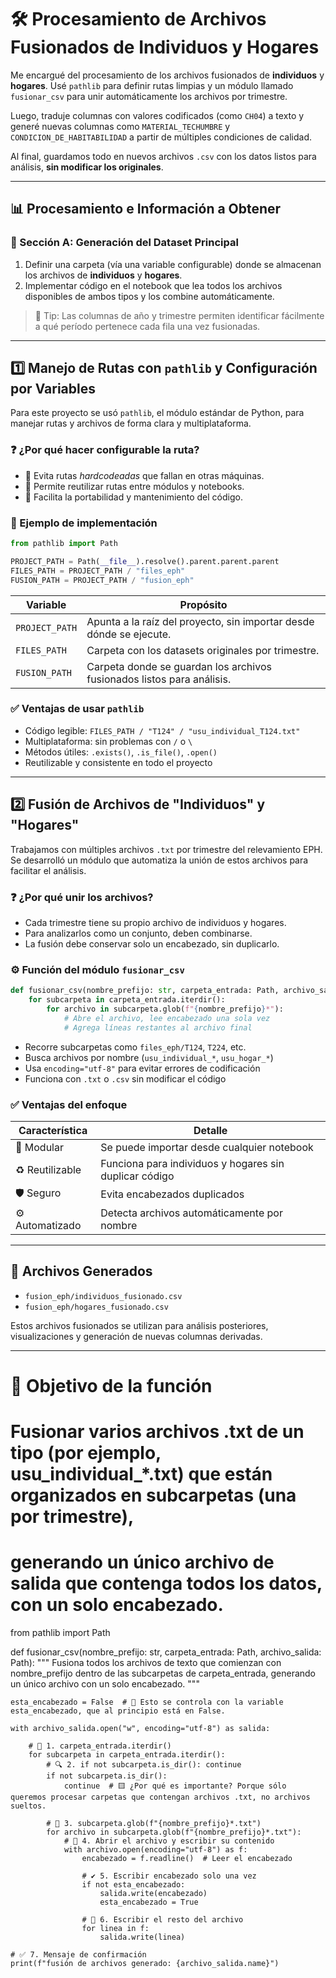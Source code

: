 
# 🛠️ Procesamiento de Archivos Fusionados de Individuos y Hogares

Me encargué del procesamiento de los archivos fusionados de **individuos** y **hogares**. Usé `pathlib` para definir rutas limpias y un módulo llamado `fusionar_csv` para unir automáticamente los archivos por trimestre.

Luego, traduje columnas con valores codificados (como `CH04`) a texto y generé nuevas columnas como `MATERIAL_TECHUMBRE` y `CONDICION_DE_HABITABILIDAD` a partir de múltiples condiciones de calidad.

Al final, guardamos todo en nuevos archivos `.csv` con los datos listos para análisis, **sin modificar los originales**.

---

## 📊 Procesamiento e Información a Obtener

### 🧩 Sección A: Generación del Dataset Principal

1. Definir una carpeta (vía una variable configurable) donde se almacenan los archivos de **individuos** y **hogares**.  
2. Implementar código en el notebook que lea todos los archivos disponibles de ambos tipos y los combine automáticamente.

> 📌 Tip: Las columnas de año y trimestre permiten identificar fácilmente a qué período pertenece cada fila una vez fusionadas.

---

## 1️⃣ Manejo de Rutas con `pathlib` y Configuración por Variables

Para este proyecto se usó `pathlib`, el módulo estándar de Python, para manejar rutas y archivos de forma clara y multiplataforma.

### ❓ ¿Por qué hacer configurable la ruta?

- 🚫 Evita rutas *hardcodeadas* que fallan en otras máquinas.
- 🔁 Permite reutilizar rutas entre módulos y notebooks.
- 🔧 Facilita la portabilidad y mantenimiento del código.

### 🧪 Ejemplo de implementación

```python
from pathlib import Path

PROJECT_PATH = Path(__file__).resolve().parent.parent.parent
FILES_PATH = PROJECT_PATH / "files_eph"
FUSION_PATH = PROJECT_PATH / "fusion_eph"
```

| Variable       | Propósito                                                                 |
|----------------|---------------------------------------------------------------------------|
| `PROJECT_PATH` | Apunta a la raíz del proyecto, sin importar desde dónde se ejecute.       |
| `FILES_PATH`   | Carpeta con los datasets originales por trimestre.                        |
| `FUSION_PATH`  | Carpeta donde se guardan los archivos fusionados listos para análisis.    |

### ✅ Ventajas de usar `pathlib`

- Código legible: `FILES_PATH / "T124" / "usu_individual_T124.txt"`
- Multiplataforma: sin problemas con `/` o `\`
- Métodos útiles: `.exists()`, `.is_file()`, `.open()`
- Reutilizable y consistente en todo el proyecto

---

## 2️⃣ Fusión de Archivos de "Individuos" y "Hogares"

Trabajamos con múltiples archivos `.txt` por trimestre del relevamiento EPH. Se desarrolló un módulo que automatiza la unión de estos archivos para facilitar el análisis.

### ❓ ¿Por qué unir los archivos?

- Cada trimestre tiene su propio archivo de individuos y hogares.
- Para analizarlos como un conjunto, deben combinarse.
- La fusión debe conservar solo un encabezado, sin duplicarlo.

### ⚙️ Función del módulo `fusionar_csv`

```python
def fusionar_csv(nombre_prefijo: str, carpeta_entrada: Path, archivo_salida: Path):
    for subcarpeta in carpeta_entrada.iterdir():
        for archivo in subcarpeta.glob(f"{nombre_prefijo}*"):
            # Abre el archivo, lee encabezado una sola vez
            # Agrega líneas restantes al archivo final
```

- Recorre subcarpetas como `files_eph/T124`, `T224`, etc.
- Busca archivos por nombre (`usu_individual_*`, `usu_hogar_*`)
- Usa `encoding="utf-8"` para evitar errores de codificación
- Funciona con `.txt` o `.csv` sin modificar el código

### ✅ Ventajas del enfoque

| Característica  | Detalle                                                                 |
|-----------------|-------------------------------------------------------------------------|
| 🔁 Modular       | Se puede importar desde cualquier notebook                              |
| ♻️ Reutilizable   | Funciona para individuos y hogares sin duplicar código                 |
| 🛡️ Seguro         | Evita encabezados duplicados                                            |
| ⚙️ Automatizado   | Detecta archivos automáticamente por nombre                            |

---

## 📁 Archivos Generados

- `fusion_eph/individuos_fusionado.csv`
- `fusion_eph/hogares_fusionado.csv`

Estos archivos fusionados se utilizan para análisis posteriores, visualizaciones y generación de nuevas columnas derivadas.

---
# 🧠 Objetivo de la función
# Fusionar varios archivos .txt de un tipo (por ejemplo, usu_individual_*.txt) que están organizados en subcarpetas (una por trimestre),
# generando un único archivo de salida que contenga todos los datos, con un solo encabezado.

from pathlib import Path

def fusionar_csv(nombre_prefijo: str, carpeta_entrada: Path, archivo_salida: Path):
    """
    Fusiona todos los archivos de texto que comienzan con nombre_prefijo dentro de las subcarpetas de carpeta_entrada,
    generando un único archivo con un solo encabezado.
    """

    esta_encabezado = False  # 🧠 Esto se controla con la variable esta_encabezado, que al principio está en False.

    with archivo_salida.open("w", encoding="utf-8") as salida:

        # 🧾 1. carpeta_entrada.iterdir()
        for subcarpeta in carpeta_entrada.iterdir():
            # 🔍 2. if not subcarpeta.is_dir(): continue
            if not subcarpeta.is_dir():
                continue  # 🟨 ¿Por qué es importante? Porque sólo queremos procesar carpetas que contengan archivos .txt, no archivos sueltos.

            # 🔎 3. subcarpeta.glob(f"{nombre_prefijo}*.txt")
            for archivo in subcarpeta.glob(f"{nombre_prefijo}*.txt"):
                # 📄 4. Abrir el archivo y escribir su contenido
                with archivo.open(encoding="utf-8") as f:
                    encabezado = f.readline()  # Leer el encabezado

                    # ✔️ 5. Escribir encabezado solo una vez
                    if not esta_encabezado:
                        salida.write(encabezado)
                        esta_encabezado = True

                    # 🧾 6. Escribir el resto del archivo
                    for linea in f:
                        salida.write(linea)

    # ✅ 7. Mensaje de confirmación
    print(f"fusión de archivos generado: {archivo_salida.name}")
